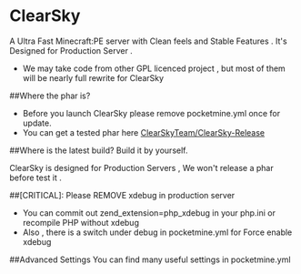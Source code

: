 # ClearSky
A Ultra Fast Minecraft:PE server with Clean feels and Stable Features . It's Designed for Production Server .
 - We may take code from other GPL licenced project , but most of them will be nearly full rewrite for ClearSky

##Where the phar is?
 - Before you launch ClearSky please remove pocketmine.yml once for update.
 - You can get a tested phar here [ClearSkyTeam/ClearSky-Release](https://github.com/ClearSkyTeam/ClearSky-Release)

##Where is the latest build?
Build it by yourself.

ClearSky is designed for Production Servers , We won't release a phar before test it .

##[CRITICAL]: Please REMOVE xdebug in production server
 - You can commit out zend_extension=php_xdebug in your php.ini or recompile PHP without xdebug
 - Also , there is a switch under debug in pocketmine.yml for Force enable xdebug

##Advanced Settings
You can find many useful settings in pocketmine.yml
